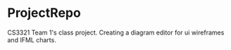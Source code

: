 # ProjectRepo
CS3321 Team 1's class project. Creating a diagram editor for ui wireframes and IFML charts.
